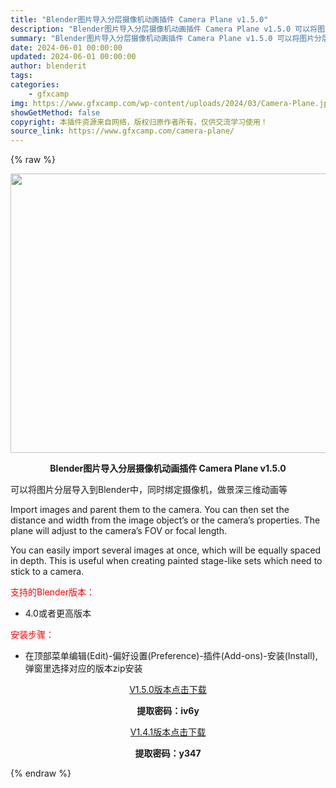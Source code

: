 ```yaml
---
title: "Blender图片导入分层摄像机动画插件 Camera Plane v1.5.0"
description: "Blender图片导入分层摄像机动画插件 Camera Plane v1.5.0 可以将图片分层导入到Blender中，同时绑定摄像机，做景深三维动画等 Import images and paren..."
summary: "Blender图片导入分层摄像机动画插件 Camera Plane v1.5.0 可以将图片分层导入到Blender中，同时绑定摄像机，做景深三维动画等 Import images and paren..."
date: 2024-06-01 00:00:00
updated: 2024-06-01 00:00:00
author: blenderit
tags: 
categories:
    - gfxcamp
img: https://www.gfxcamp.com/wp-content/uploads/2024/03/Camera-Plane.jpg
showGetMethod: false
copyright: 本插件资源来自网络，版权归原作者所有，仅供交流学习使用！
source_link: https://www.gfxcamp.com/camera-plane/
---
```


{% raw %}
<div><p><img decoding="async" class="aligncenter size-full wp-image-120377" src="https://www.gfxcamp.com/wp-content/uploads/2024/03/Camera-Plane.jpg" data-src="https://www.gfxcamp.com/wp-content/uploads/2024/03/Camera-Plane.jpg" alt="" width="640" height="447" data-srcset="https://www.gfxcamp.com/wp-content/uploads/2024/03/Camera-Plane.jpg 640w, https://www.gfxcamp.com/wp-content/uploads/2024/03/Camera-Plane-150x105.jpg 150w" data-sizes="(max-width: 640px) 100vw, 640px"></p><p style="text-align: center;"><strong>Blender图片导入分层摄像机动画插件 Camera Plane v1.5.0</strong></p><p>可以将图片分层导入到Blender中，同时绑定摄像机，做景深三维动画等</p><p>Import images and parent them to the camera. You can then set the distance and width from the image object’s or the camera’s properties. The plane will adjust to the camera’s FOV or focal length.</p><p>You can easily import several images at once, which will be equally spaced in depth. This is useful when creating painted stage-like sets which need to stick to a camera.</p><p style="text-align: left;"><span style="color: #ff0000;">支持的Blender版本：</span></p><ul>
<li style="text-align: left;">4.0或者更高版本</li>
</ul><p><span style="color: #ff0000;">安装步骤：</span></p><ul>
<li>在顶部菜单编辑(Edit)-偏好设置(Preference)-插件(Add-ons)-安装(Install),弹窗里选择对应的版本zip安装</li>
</ul><p style="text-align: center;"><a class="maxbutton-3 maxbutton maxbutton-baidu" target="_blank" rel="noopener" href="https://pan.baidu.com/s/1qnqBxFXN7o_28l9LF_zPdA?pwd=iv6y"><span class="mb-text">V1.5.0版本点击下载</span></a></p><p style="text-align: center;"><strong>提取密码：iv6y</strong></p><p style="text-align: center;"><a class="maxbutton-3 maxbutton maxbutton-baidu" target="_blank" rel="noopener" href="https://pan.baidu.com/s/14lw2nENuclWTodg5if8NJA?pwd=y347"><span class="mb-text">V1.4.1版本点击下载</span></a></p><p style="text-align: center;"><strong>提取密码：y347</strong></p></div>
<div style="display: none">gfxcamp</div>
{% endraw %}